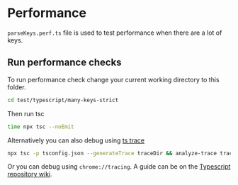 # Performance

`parseKeys.perf.ts` file is used to test performance when there are a lot of keys.

## Run performance checks

To run performance check change your current working directory to this folder.

```bash
cd test/typescript/many-keys-strict
```

Then run tsc

```bash
time npx tsc --noEmit
```

Alternatively you can also debug using [ts trace](https://github.com/microsoft/typescript-analyze-trace)

```bash
npx tsc -p tsconfig.json --generateTrace traceDir && analyze-trace traceDir
```

Or you can debug using `chrome://tracing`. A guide can be on the [Typescript repository wiki](https://github.com/microsoft/TypeScript/wiki/Performance#performance-tracing).
